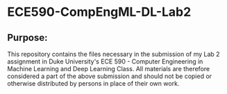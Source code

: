 # ECE590-CompEngML-DL-Lab2
## Purpose:
This repository contains the files necessary in the submission of my Lab 2 assignment in Duke University's 
ECE 590 - Computer Engineering in Machine Learning and Deep Learning Class. All materials are therefore
considered a part of the above submission and should not be copied or otherwise distributed by persons
in place of their own work.

